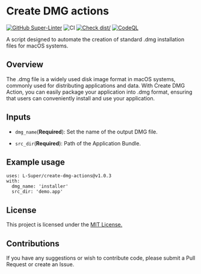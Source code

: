 # Create DMG actions

[![GitHub Super-Linter](https://github.com/actions/typescript-action/actions/workflows/linter.yml/badge.svg)](https://github.com/super-linter/super-linter)
![CI](https://github.com/actions/typescript-action/actions/workflows/ci.yml/badge.svg)
[![Check dist/](https://github.com/actions/typescript-action/actions/workflows/check-dist.yml/badge.svg)](https://github.com/actions/typescript-action/actions/workflows/check-dist.yml)
[![CodeQL](https://github.com/actions/typescript-action/actions/workflows/codeql-analysis.yml/badge.svg)](https://github.com/actions/typescript-action/actions/workflows/codeql-analysis.yml)

A script designed to automate the creation of standard .dmg installation files
for macOS systems.

## Overview

The .dmg file is a widely used disk image format in macOS systems, commonly used
for distributing applications and data. With Create DMG Action, you can easily
package your application into .dmg format, ensuring that users can conveniently
install and use your application.

## Inputs

- `dmg_name`(**Required**): Set the name of the output DMG file.

- `src_dir`(**Required**): Path of the Application Bundle.

## Example usage

```
uses: L-Super/create-dmg-actions@v1.0.3
with:
  dmg_name: 'installer'
  src_dir: 'demo.app'
```

## License

This project is licensed under the [MIT License.](LICENSE)

## Contributions

If you have any suggestions or wish to contribute code, please submit a Pull
Request or create an Issue.
